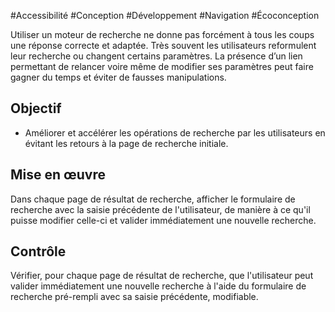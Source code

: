
#Accessibilité #Conception #Développement #Navigation #Écoconception

Utiliser un moteur de recherche ne donne pas forcément à tous les coups une réponse correcte et adaptée. Très souvent les utilisateurs reformulent leur recherche ou changent certains paramètres. La présence d’un lien permettant de relancer voire même de modifier ses paramètres peut faire gagner du temps et éviter de fausses manipulations.


## Objectif

* Améliorer et accélérer les opérations de recherche par les utilisateurs en évitant les retours à la page de recherche initiale.

## Mise en œuvre

Dans chaque page de résultat de recherche, afficher le formulaire de recherche avec la saisie précédente de l'utilisateur, de manière à ce qu'il puisse modifier celle-ci et valider immédiatement une nouvelle recherche.

## Contrôle

Vérifier, pour chaque page de résultat de recherche, que l'utilisateur peut valider immédiatement une nouvelle recherche à l'aide du formulaire de recherche pré-rempli avec sa saisie précédente, modifiable.

